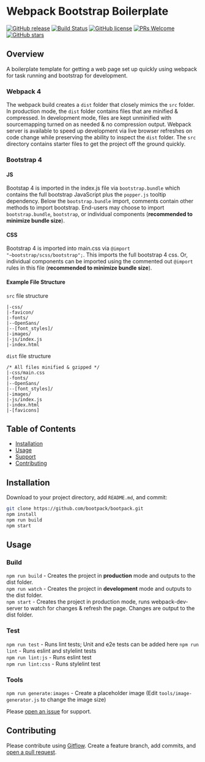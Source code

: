 # Webpack Bootstrap Boilerplate
[![GitHub release](https://img.shields.io/github/release/bootpack/bootpack.svg)](https://GitHub.com/bootpack/bootpack/releases/)
[![Build Status](https://travis-ci.com/bootpack/bootpack.svg?branch=master)](https://travis-ci.com/bootpack/bootpack)
[![GitHub license](https://img.shields.io/github/license/bootpack/bootpack.svg)](https://github.com/bootpack/bootpack/blob/master/LICENSE)
[![PRs Welcome](https://img.shields.io/badge/PRs-welcome-brightgreen.svg?style=flat-square)](https://github.com/bootpack/bootpack/blob/master/.github/CONTRIBUTING.md)
[![GitHub stars](https://img.shields.io/github/stars/bootpack/bootpack.svg?style=social&label=Star&maxAge=2592000)](https://GitHub.com/bootpack/bootpack/stargazers/)

## Overview

A boilerplate template for getting a web page set up quickly using webpack for task running and bootstrap for development.

### Webpack 4
The webpack build creates a `dist` folder that closely mimics the `src` folder. In production mode, the `dist` folder contains files that are minified & compressed. In development mode, files are kept unminified with sourcemapping turned on as needed & no compression output. Webpack server is available to speed up development via live browser refreshes on code change while preserving the ability to inspect the `dist` folder. The `src` directory contains starter files to get the project off the ground quickly.

### Bootstrap 4
#### JS
Bootstap 4 is imported in the index.js file via `bootstrap.bundle` which contains the full bootstrap JavaScript plus the `popper.js` tooltip dependency. Below the `bootstrap.bundle` import, comments contain other methods to import bootstrap. End-users may choose to import `bootstrap.bundle`, `bootstrap`, or individual components (**recommended to minimize bundle size**).

#### CSS
Bootstrap 4 is imported into main.css via `@import "~bootstrap/scss/bootstrap";`. This imports the full bootstrap 4 css. Or, individual components can be imported using the commented out `@import` rules in this file (**recommended to minimize bundle size**).

#### Example File Structure
`src` file structure
```
|-css/
|-favicon/
|-fonts/
|--OpenSans/
|--[font_styles]/
|-images/
|-js/index.js
|-index.html
```

`dist` file structure
```
/* All files minified & gzipped */
|-css/main.css
|-fonts/
|--OpenSans/
|--[font_styles]/
|-images/
|-js/index.js
|-index.html
|-[favicons]
```

## Table of Contents
- [Installation](#installation)
- [Usage](#usage)
- [Support](#support)
- [Contributing](#contributing)

## Installation
Download to your project directory, add `README.md`, and commit:

```sh
git clone https://github.com/bootpack/bootpack.git
npm install
npm run build
npm start
```

## Usage
### Build
`npm run build` - Creates the project in **production** mode and outputs to the dist folder.   
`npm run watch` - Creates the project in **development** mode and outputs to the dist folder.   
`npm start` - Creates the project in production mode, runs webpack-dev-server to watch for changes & refresh the page. Changes are output to the dist folder.   

### Test
`npm run test` - Runs lint tests; Unit and e2e tests can be added here
`npm run lint` - Runs eslint and stylelint tests   
`npm run lint:js` - Runs eslint test   
`npm run lint:css` - Runs stylelint test   

### Tools
`npm run generate:images` - Create a placeholder image (Edit `tools/image-generator.js` to change the image size)

Please [open an issue](https://github.com/bootpack/bootpack/issues/new) for support.

## Contributing

Please contribute using [Gitflow](https://www.atlassian.com/git/tutorials/comparing-workflows/gitflow-workflow). Create a feature branch, add commits, and [open a pull request](https://github.com/bootpack/bootpack/compare/).
